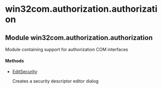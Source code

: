 # win32com.authorization.authorization

## Module win32com\.authorization\.authorization



Module containing support for authorization COM interfaces

#### Methods


  - [EditSecurity](win32com.authorization.authorization.md#win32com.authorization.authorizationeditsecurity)

    Creates a security descriptor editor dialog&nbsp;